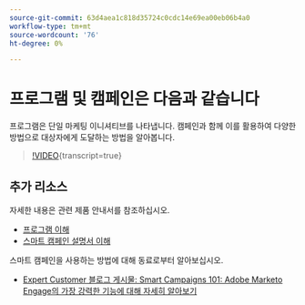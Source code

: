 ```yaml
---
source-git-commit: 63d4aea1c818d35724c0cdc14e69ea00eb06b4a0
workflow-type: tm+mt
source-wordcount: '76'
ht-degree: 0%

---
```

# 프로그램 및 캠페인은 다음과 같습니다

프로그램은 단일 마케팅 이니셔티브를 나타냅니다. 캠페인과 함께 이를 활용하여 다양한 방법으로 대상자에게 도달하는 방법을 알아봅니다.

>[!VIDEO](https://video.tv.adobe.com/v/3418042/?quality=12&learn=on){transcript=true}

## 추가 리소스

자세한 내용은 관련 제품 안내서를 참조하십시오.

* [프로그램 이해](https://experienceleague.adobe.com/docs/marketo/using/product-docs/core-marketo-concepts/programs/creating-programs/understanding-programs.html?lang=en)
* [스마트 캠페인 설명서 이해](https://experienceleague.adobe.com/docs/marketo/using/product-docs/core-marketo-concepts/smart-campaigns/understanding-smart-campaigns.html?lang=en)

스마트 캠페인을 사용하는 방법에 대해 동료로부터 알아보십시오.

* [Expert Customer 블로그 게시물: Smart Campaigns 101: Adobe Marketo Engage의 가장 강력한 기능에 대해 자세히 알아보기](https://nation.marketo.com/t5/product-blogs/smart-campaigns-101-a-deep-dive-into-adobe-marketo-engage-s-most/ba-p/313385#M1838)